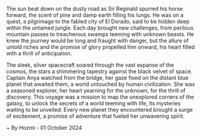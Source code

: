 
The sun beat down on the dusty road as Sir Reginald spurred his horse forward, the scent of pine and damp earth filling his lungs. He was on a quest, a pilgrimage to the fabled city of El Dorado, said to be hidden deep within the untamed jungle. Each day brought new challenges, from perilous mountain passes to treacherous swamps teeming with unknown beasts. He knew the journey would be long and fraught with danger, but the allure of untold riches and the promise of glory propelled him onward, his heart filled with a thrill of anticipation.

The sleek, silver spacecraft soared through the vast expanse of the cosmos, the stars a shimmering tapestry against the black velvet of space. Captain Anya watched from the bridge, her gaze fixed on the distant blue planet that awaited them, a world untouched by human civilization. She was a seasoned explorer, her heart yearning for the unknown, for the thrill of discovery. This voyage was a mission to map the unexplored corners of the galaxy, to unlock the secrets of a world teeming with life, its mysteries waiting to be unveiled. Every new planet they encountered brought a surge of excitement, a promise of adventure that fueled her unwavering spirit. 

~ By Hozmi - 01 October 2024
